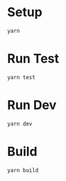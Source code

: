 # Setup
```
yarn
```

# Run Test
```
yarn test
```

# Run Dev
```
yarn dev
```

# Build
```
yarn build
```
